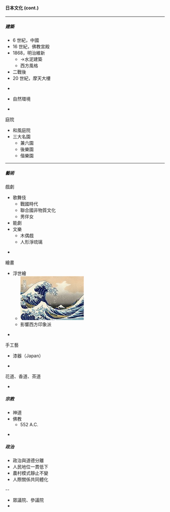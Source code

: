 #### 日本文化 \(cont.\)

---

##### 建築

* 6 世紀，中國
* 16 世紀，佛教宮殿
* 1868，明治維新
  * -&gt;水泥建築 
  * 西方風格
* 二戰後
* 20 世紀，摩天大樓

-

* 自然環境

-

庭院

* 和風庭院
* 三大名園
  * 兼六園
  * 後樂園
  * 偕樂園

---

##### 藝術

戲劇

* 歌舞伎
  * 戰國時代
  * 聯合國非物質文化
  * 男伴女
* 能劇
* 文樂
  * 木偶戲
  * 人形淨琉璃

-

繪畫

* 浮世繪
  * ![](/assets/神奈川おきな三浦.png)
  * 影響西方印象派

-

手工藝

* 漆器（Japan）

-

花道、香道、茶道

-

##### 宗教

* 神道
* 佛教
  * 552 A.C. 

-

##### 政治

* 政治與道德分離
* 人民地位一貫低下
* 農村模式靜止不變
* 人際關係共同體化

--

* 眾議院、參議院
* 


